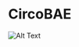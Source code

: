 # CircoBAE
![Alt Text]([https://media.giphy.com/media/vFKqnCdLPNOKc/giphy.gif](https://i.kym-cdn.com/photos/images/original/002/639/556/cf8.gif))

